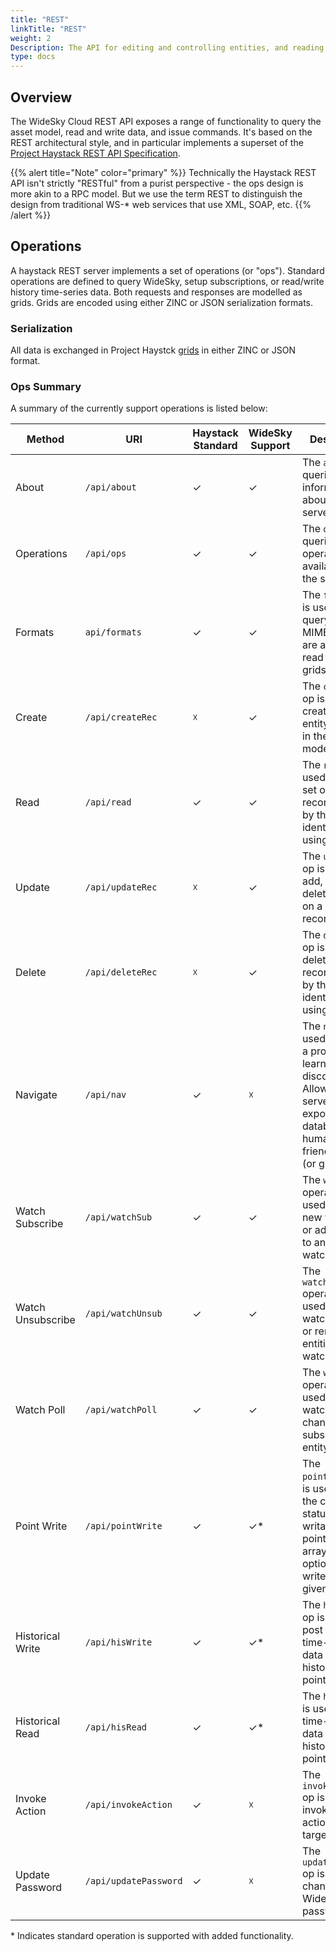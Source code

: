 ```yaml
---
title: "REST"
linkTitle: "REST"
weight: 2
Description: The API for editing and controlling entities, and reading / writing time series data. Based on Project Haystack API specification.
type: docs
---
```


## Overview
The WideSky Cloud REST API exposes a range of functionality to query the asset model, read and write data, and issue commands. It's based on the REST architectural style, and in particular implements a superset of the  <a href="https://project-haystack.org/doc/Rest" target="_blank" rel="noopener">Project Haystack REST API Specification</a>.

{{% alert title="Note"  color="primary" %}} Technically the Haystack REST API isn't strictly "RESTful" from a purist perspective - the ops design is more akin to a RPC model. But we use the term REST to distinguish the design from traditional WS-\* web services that use XML, SOAP, etc.
{{% /alert %}}

## Operations
A haystack REST server implements a set of operations (or "ops"). Standard operations are defined to query WideSky, setup subscriptions, or read/write history time-series data. Both requests and responses are modelled as grids. Grids are encoded using either ZINC or JSON serialization formats.

### Serialization
All data is exchanged in Project Haystck [grids](./serialization) in either ZINC or JSON format.

### Ops Summary

A summary of the currently support operations is listed below:

|Method|URI|Haystack Standard|WideSky Support|Description|
|------|---|-----------------|---------------|-----------|
|About|`/api/about`|✓|✓|The `about` op queries basic information about the server.|
|Operations|`/api/ops`|✓|✓|The `ops` op queries which operations are available on the server.|
|Formats|`api/formats`|✓|✓|The `formats` op is used to query which MIME types are available to read and write grids.|
|Create|`/api/createRec`|☓|✓|The `createRec` op is used to create new entity records in the asset model.|
|Read|`/api/read`|✓|✓|The `read` op is used to read a set of entity records either by their unique identifier or using a filter.|
|Update|`/api/updateRec`|☓|✓|The `updateRec` op is used to add, update or delete the tags on a entity records.|
|Delete|`/api/deleteRec`|☓|✓|The `deleteRec` op is used for deleting entity records either by their unique identifier or using a filter.|
|Navigate|`/api/nav`|✓|☓|The `nav` op is used navigate a project for learning and discovery. Allowing servers to expose the database in a human-friendly tree (or graph).|
|Watch Subscribe|`/api/watchSub`|✓|✓|The `watchSub` operation is used to create new watches or add entities to an existing watch.|
|Watch Unsubscribe|`/api/watchUnsub`|✓|✓|The `watchUnsub` operation is used to close a watch entirely or remove entities from a watch.|
|Watch Poll|`/api/watchPoll`|✓|✓|The `watchPoll` operation is used to poll a watch for changes to the subscribed entity records.|
|Point Write|`/api/pointWrite`|✓|✓*|The `pointWrite` op is used to read the current status of a writable point's priority array and optionally write to a given level.|
|Historical Write|`/api/hisWrite`|✓|✓*|The `hisWrite` op is used to post new time-series data to a historised point.|
|Historical Read|`/api/hisRead`|✓|✓*|The `hisRead` op is used to read time-series data from historised point.|
|Invoke Action|`/api/invokeAction`|✓|☓|The `invokeAction` op is used to invoke an user action on a target entity.|
|Update Password|`/api/updatePassword`|✓|☓|The `updatePassword` op is used for changing a Widesky user’s password.|

\* Indicates standard operation is supported with added functionality.
